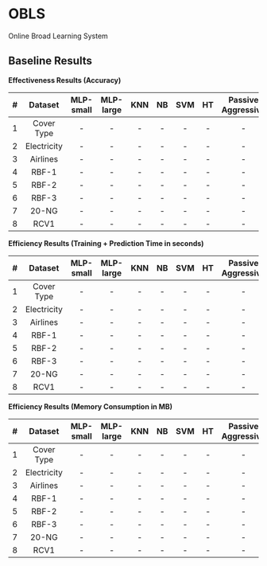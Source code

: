 # OBLS

Online Broad Learning System

## Baseline Results

**Effectiveness Results (Accuracy)**

|#| Dataset | MLP-small | MLP-large | KNN | NB | SVM | HT | Passive Aggressive | Linear Regression | Perceptron | GOOWE | BLS | OBLS |
| :---: | :---: | :---: | :---: | :---: | :---: | :---: | :---: | :---: | :---: | :---: | :---: | :---: | :---: |
| 1 | Cover Type | - | - | - | - | - | - | - | - | - | - | - | - |
| 2 | Electricity | - | - | - | - | - | - | - | - | - | - | - | - |
| 3 | Airlines | - | - | - | - | - | - | - | - | - | - | - | - |
| 4 | RBF-1 | - | - | - | - | - | - | - | - | - | - | - | - |
| 5 | RBF-2 | - | - | - | - | - | - | - | - | - | - | - | - |
| 6 | RBF-3 | - | - | - | - | - | - | - | - | - | - | - | - |
| 7 | 20-NG | - | - | - | - | - | - | - | - | - | - | - | - |
| 8 | RCV1 | - | - | - | - | - | - | - | - | - | - | - | - |

**Efficiency Results (Training + Prediction Time in seconds)**

|#| Dataset | MLP-small | MLP-large | KNN | NB | SVM | HT | Passive Aggressive | Linear Regression | Perceptron | GOOWE | BLS | OBLS |
| :---: | :---: | :---: | :---: | :---: | :---: | :---: | :---: | :---: | :---: | :---: | :---: | :---: | :---: |
| 1 | Cover Type | - | - | - | - | - | - | - | - | - | - | - | - |
| 2 | Electricity | - | - | - | - | - | - | - | - | - | - | - | - |
| 3 | Airlines | - | - | - | - | - | - | - | - | - | - | - | - |
| 4 | RBF-1 | - | - | - | - | - | - | - | - | - | - | - | - |
| 5 | RBF-2 | - | - | - | - | - | - | - | - | - | - | - | - |
| 6 | RBF-3 | - | - | - | - | - | - | - | - | - | - | - | - |
| 7 | 20-NG | - | - | - | - | - | - | - | - | - | - | - | - |
| 8 | RCV1 | - | - | - | - | - | - | - | - | - | - | - | - |

**Efficiency Results (Memory Consumption in MB)**

|#| Dataset | MLP-small | MLP-large | KNN | NB | SVM | HT | Passive Aggressive | Linear Regression | Perceptron | GOOWE | BLS | OBLS |
| :---: | :---: | :---: | :---: | :---: | :---: | :---: | :---: | :---: | :---: | :---: | :---: | :---: | :---: |
| 1 | Cover Type | - | - | - | - | - | - | - | - | - | - | - | - |
| 2 | Electricity | - | - | - | - | - | - | - | - | - | - | - | - |
| 3 | Airlines | - | - | - | - | - | - | - | - | - | - | - | - |
| 4 | RBF-1 | - | - | - | - | - | - | - | - | - | - | - | - |
| 5 | RBF-2 | - | - | - | - | - | - | - | - | - | - | - | - |
| 6 | RBF-3 | - | - | - | - | - | - | - | - | - | - | - | - |
| 7 | 20-NG | - | - | - | - | - | - | - | - | - | - | - | - |
| 8 | RCV1 | - | - | - | - | - | - | - | - | - | - | - | - |
